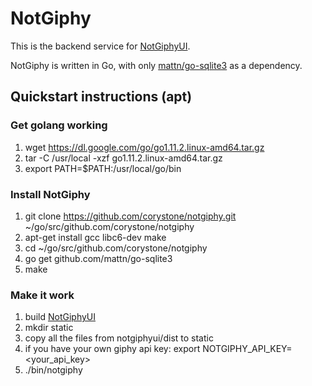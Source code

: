 # NotGiphy

This is the backend service for [NotGiphyUI](https://github.com/corystone/notgiphyui).

NotGiphy is written in Go, with only [mattn/go-sqlite3](https://github.com/mattn/go-sqlite3) as a dependency.

## Quickstart instructions (apt)

### Get golang working
1. wget https://dl.google.com/go/go1.11.2.linux-amd64.tar.gz
2. tar -C /usr/local -xzf go1.11.2.linux-amd64.tar.gz
3. export PATH=$PATH:/usr/local/go/bin

### Install NotGiphy
1. git clone https://github.com/corystone/notgiphy.git ~/go/src/github.com/corystone/notgiphy
2. apt-get install gcc libc6-dev make
3. cd ~/go/src/github.com/corystone/notgiphy
4. go get github.com/mattn/go-sqlite3
5. make

### Make it work
1. build [NotGiphyUI](https://github.com/corystone/notgiphyui)
2. mkdir static
3. copy all the files from notgiphyui/dist to static
4. if you have your own giphy api key: export NOTGIPHY\_API\_KEY=\<your\_api\_key\>
5. ./bin/notgiphy
